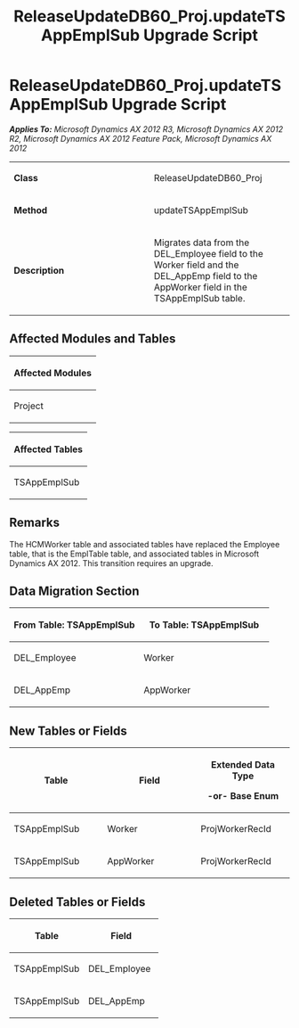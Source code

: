 ﻿---
title: ReleaseUpdateDB60_Proj.updateTSAppEmplSub Upgrade Script
TOCTitle: ReleaseUpdateDB60_Proj.updateTSAppEmplSub Upgrade Script
ms:assetid: bce97a16-013a-3313-3a09-011c09693f5d
ms:mtpsurl: https://msdn.microsoft.com/en-us/library/JJ686657(v=AX.60)
ms:contentKeyID: 49710865
ms.date: 05/18/2015
mtps_version: v=AX.60
---

# ReleaseUpdateDB60\_Proj.updateTSAppEmplSub Upgrade Script 


_**Applies To:** Microsoft Dynamics AX 2012 R3, Microsoft Dynamics AX 2012 R2, Microsoft Dynamics AX 2012 Feature Pack, Microsoft Dynamics AX 2012_

<table>
<colgroup>
<col style="width: 50%" />
<col style="width: 50%" />
</colgroup>
<tbody>
<tr class="odd">
<td><p><strong>Class</strong></p></td>
<td><p>ReleaseUpdateDB60_Proj</p></td>
</tr>
<tr class="even">
<td><p><strong>Method</strong></p></td>
<td><p>updateTSAppEmplSub</p></td>
</tr>
<tr class="odd">
<td><p><strong>Description</strong></p></td>
<td><p>Migrates data from the DEL_Employee field to the Worker field and the DEL_AppEmp field to the AppWorker field in the TSAppEmplSub table.</p></td>
</tr>
</tbody>
</table>


## Affected Modules and Tables

<table>
<colgroup>
<col style="width: 100%" />
</colgroup>
<thead>
<tr class="header">
<th><p>Affected Modules</p></th>
</tr>
</thead>
<tbody>
<tr class="odd">
<td><p>Project</p></td>
</tr>
</tbody>
</table>


<table>
<colgroup>
<col style="width: 100%" />
</colgroup>
<thead>
<tr class="header">
<th><p>Affected Tables</p></th>
</tr>
</thead>
<tbody>
<tr class="odd">
<td><p>TSAppEmplSub</p></td>
</tr>
</tbody>
</table>


## Remarks

The HCMWorker table and associated tables have replaced the Employee table, that is the EmplTable table, and associated tables in Microsoft Dynamics AX 2012. This transition requires an upgrade.

## Data Migration Section

<table>
<colgroup>
<col style="width: 50%" />
<col style="width: 50%" />
</colgroup>
<thead>
<tr class="header">
<th><p>From Table: TSAppEmplSub</p></th>
<th><p>To Table: TSAppEmplSub</p></th>
</tr>
</thead>
<tbody>
<tr class="odd">
<td><p>DEL_Employee</p></td>
<td><p>Worker</p></td>
</tr>
<tr class="even">
<td><p>DEL_AppEmp</p></td>
<td><p>AppWorker</p></td>
</tr>
</tbody>
</table>


## New Tables or Fields

<table>
<colgroup>
<col style="width: 33%" />
<col style="width: 33%" />
<col style="width: 33%" />
</colgroup>
<thead>
<tr class="header">
<th><p>Table</p></th>
<th><p>Field</p></th>
<th><p>Extended Data Type</p>
<p>-or- Base Enum</p></th>
</tr>
</thead>
<tbody>
<tr class="odd">
<td><p>TSAppEmplSub</p></td>
<td><p>Worker</p></td>
<td><p>ProjWorkerRecId</p></td>
</tr>
<tr class="even">
<td><p>TSAppEmplSub</p></td>
<td><p>AppWorker</p></td>
<td><p>ProjWorkerRecId</p></td>
</tr>
</tbody>
</table>


## Deleted Tables or Fields

<table>
<colgroup>
<col style="width: 50%" />
<col style="width: 50%" />
</colgroup>
<thead>
<tr class="header">
<th><p>Table</p></th>
<th><p>Field</p></th>
</tr>
</thead>
<tbody>
<tr class="odd">
<td><p>TSAppEmplSub</p></td>
<td><p>DEL_Employee</p></td>
</tr>
<tr class="even">
<td><p>TSAppEmplSub</p></td>
<td><p>DEL_AppEmp</p></td>
</tr>
</tbody>
</table>

  


